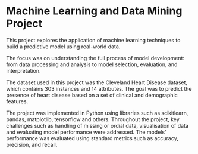 # Machine Learning and Data Mining Project
This project explores the application of machine learning techniques to build a predictive model using real-world data.

The focus was on understanding the full process of model development: from data processing and analysis to model selection, evaluation, and interpretation.

The dataset used in this project was the Cleveland Heart Disease dataset, which contains 303 instances and 14 attributes. The goal was to predict the
presence of heart disease based on a set of clinical and demographic features.

The project was implemented in Python using libraries such as scikitlearn, pandas, matplotlib, tensorflow and others.
Throughout the project, key challenges such as handling of missing or ordial data, visualisation of data and evaluating model performance were addressed. 
The models' performance was evaluated using standard metrics such as accuracy, precision, and recall.
